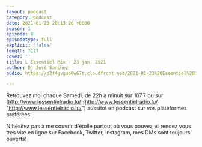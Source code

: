 ```yaml
---
layout: podcast
category: podcast
date: 2021-01-23 20:13:26 +0000
season: 1
episode: 8
episodetype: full
explicit: 'false'
length: 7177
cover: ''
title: L'Essentiel Mix - 23 jan. 2021
author: Dj José Sanchez
audio: https://d2f4gvquo0w67t.cloudfront.net/2021-01-23%20Essentiel%20Mix.mp3

---
```

Retrouvez moi chaque Samedi, de 22h à minuit sur 107.7 ou sur [http://www.lessentielradio.lu/](http://www.lessentielradio.lu/ "http://www.lessentielradio.lu/") aussitot en podcast sur vos plateformes préférées.

N'hésitez pas à me couvrir d'étoile partout où vous pouvez et rendez vous très vite en ligne sur Facebook, Twitter, Instagram, mes DMs sont toujours ouverts!